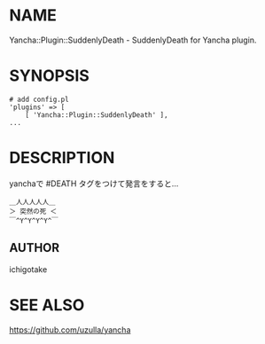# NAME

Yancha::Plugin::SuddenlyDeath - SuddenlyDeath for Yancha plugin.

# SYNOPSIS

    # add config.pl
    'plugins' => [
        [ 'Yancha::Plugin::SuddenlyDeath' ],
    ...

# DESCRIPTION

yanchaで \#DEATH タグをつけて発言をすると…

    ＿人人人人人＿
    ＞ 突然の死 ＜
    ￣^Y^Y^Y^Y^￣

## AUTHOR

ichigotake

# SEE ALSO

https://github.com/uzulla/yancha
